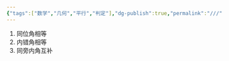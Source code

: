 ```yaml
---
{"tags":["数学","几何","平行","判定"],"dg-publish":true,"permalink":"///","dgPassFrontmatter":true}
---
```


1. 同位角相等
2. 内错角相等
3. 同旁内角互补